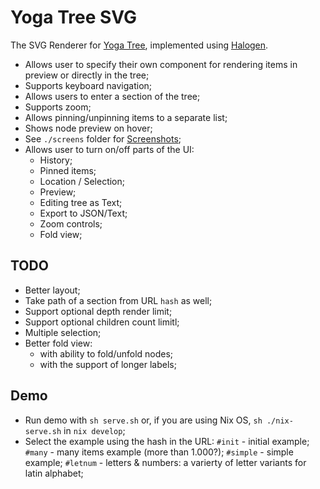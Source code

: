 # Yoga Tree SVG

The SVG Renderer for [Yoga Tree](https://pursuit.purescript.org/packages/purescript-yoga-tree/1.0.0/docs/Yoga.Tree#t:Tree), implemented using [Halogen](https://github.com/purescript-halogen/purescript-halogen).

* Allows user to specify their own component for rendering items in preview or directly in the tree;
* Supports keyboard navigation;
* Allows users to enter a section of the tree;
* Supports zoom;
* Allows pinning/unpinning items to a separate list;
* Shows node preview on hover;
* See `./screens` folder for [Screenshots](https://github.com/shamansir/purescript-yoga-tree-svg/tree/main/screens);
* Allows user to turn on/off parts of the UI:
    * History;
    * Pinned items;
    * Location / Selection;
    * Preview;
    * Editing tree as Text;
    * Export to JSON/Text;
    * Zoom controls;
    * Fold view;


## TODO

* Better layout;
* Take path of a section from URL `hash` as well;
* Support optional depth render limit;
* Support optional children count limitl;
* Multiple selection;
* Better fold view:
    * with ability to fold/unfold nodes;
    * with the support of longer labels;

## Demo

* Run demo with `sh serve.sh` or, if you are using Nix OS, `sh ./nix-serve.sh` in `nix develop`;
* Select the example using the hash in the URL:
    `#init` - initial example;
    `#many` - many items example (more than 1.000?);
    `#simple` - simple example;
    `#letnum` - letters & numbers: a varierty of letter variants for latin alphabet;
